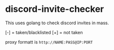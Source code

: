 # discord-invite-checker
This uses golang to check discord invites in mass.

[-] = taken/blacklisted
[+] = not taken

proxy formatt is 
`http://NAME:PASS@IP:PORT`

